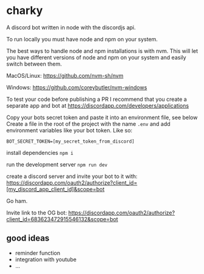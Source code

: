 # charky

A discord bot written in node with the discordjs api.

To run locally you must have node and npm on your system. 

The best ways to handle node and npm installations is with nvm. 
This will let you have different versions of node and npm on your system and easily switch between them.

MacOS/Linux: https://github.com/nvm-sh/nvm

Windows: https://github.com/coreybutler/nvm-windows

To test your code before publishing a PR I recommend that you 
create a separate app and bot at https://discordapp.com/developers/applications

Copy your bots secret token and paste it into an environment file, see below
Create a file in the root of the project with the name `.env` and add environment variables like your bot token.
Like so:

```
BOT_SECRET_TOKEN=[my_secret_token_from_discord]
```

install dependencies `npm i`

run the development server `npm run dev`

create a discord server and invite your bot to it with: https://discordapp.com/oauth2/authorize?client_id=[my_discord_app_client_id]&scope=bot

Go ham.

Invite link to the OG bot: https://discordapp.com/oauth2/authorize?client_id=683623472915546132&scope=bot

## good ideas

- reminder function
- integration with youtube
- ...
